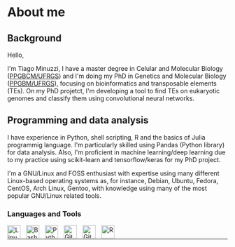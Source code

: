 # About me
## Background

Hello,

I'm Tiago Minuzzi, I have a master degree in Celular and Molecular Biology ([PPGBCM/UFRGS](https://www.ufrgs.br/ppgbcm/)) and I'm doing my PhD in Genetics and Molecular Biology ([PPGBM/UFRGS](http://www.ufrgs.br/ppgbm/)), focusing on bioinformatics and transposable elements (TEs). On my PhD projetct, I'm developing a tool to find TEs on eukaryotic genomes and classify them using convolutional neural networks.

## Programming and data analysis

I have experience in Python, shell scripting, R and the basics of Julia programmig language. I'm particularly skilled using Pandas (Python library) for data analysis. Also, I'm proficient in machine learning/deep learning due to my practice using scikit-learn and tensorflow/keras for my PhD project.

I'm a GNU/Linux and FOSS enthusiast with expertise using many different Linux-based operating systems as, for instance, Debian, Ubuntu, Fedora, CentOS, Arch Linux, Gentoo, with knowledge using many of the most popular GNU/Linux related tools.


### Languages and Tools

<img align="left" alt="Linux" width="30px" style="padding-right:10px;" src="https://cdn.jsdelivr.net/gh/devicons/devicon/icons/linux/linux-original.svg" />
<img align="left" alt="Bash" width="30px" style="padding-right:10px;" src="https://cdn.jsdelivr.net/gh/devicons/devicon/icons/bash/bash-original.svg" />
<img align="left" alt="Python" width="30px" style="padding-right:10px;" src="https://cdn.jsdelivr.net/gh/devicons/devicon/icons/python/python-plain.svg" />
<img align="left" alt="Git" width="30px" style="padding-right:10px;" src="https://cdn.jsdelivr.net/gh/devicons/devicon/icons/git/git-original.svg" />
<img align="left" alt="GitHub" width="30px" style="padding-right:10px;" src="https://cdn.jsdelivr.net/gh/devicons/devicon/icons/github/github-original.svg" />
<img align="left" alt="R" width="30px" style="padding-right:10px;" src="[https://cdn.jsdelivr.net/gh/devicons/devicon/icons/github/github-original.svg](https://img.icons8.com/fluency/512/r-project.png)" />
<br />


---
